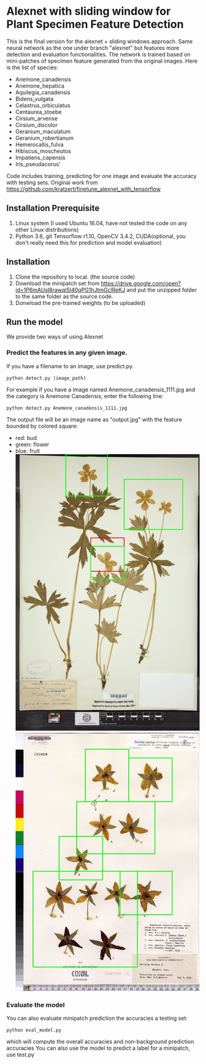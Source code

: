 # Alexnet with sliding window for Plant Specimen Feature Detection
This is the final version for the alexnet + sliding windows approach. Same neural network as the one under branch "alexnet" but features more detection and evaluation functionalities. The network is trained based on mini-patches of specimen feature generated from
the original images. Here is the list of species:
 - Anemone_canadensis
 - Anemone_hepatica
 - Aquilegia_canadensis
 - Bidens_vulgata
 - Celastrus_orbiculatus
 - Centaurea_stoebe
 - Cirsium_arvense
 - Cirsium_discolor
 - Geranium_maculatum
 - Geranium_robertianum
 - Hemerocallis_fulva
 - Hibiscus_moscheutos
 - Impatiens_capensis
 - Iris_pseudacorus'

Code includes training, predicting for one image and evaluate the accuracy with testing sets.
Original work from https://github.com/kratzert/finetune_alexnet_with_tensorflow
## Installation Prerequisite
1. Linux system (I used Ubuntu 16.04, have not tested the code on any other Linux distributions)
2. Python 3.6, git Tensorflow r1.10, OpenCV 3.4.2, CUDA(optional, you don't really need this for prediction and model evaluation) 
## Installation
1. Clone the repository to local. (the source code)
2. Download the minipatch set from https://drive.google.com/open?id=1P6mAUsI8rawqI5I40qPG1hJtmGclReKJ and put the unzipped folder to the same
   folder as the source code.
3. Donwload the pre-trained weights (to be uploaded)
## Run the model
We provide two ways of using Alexnet
### Predict the features in any given image.
If you have a filename to an image, use predict.py. 
```
python detect.py (image_path)
```
For example if you have a image named Anemone_canadensis_1111.jpg and the category is Anemone Canadensis, enter the following line:
```
python detect.py Anemone_canadensis_1111.jpg
```
The output file will be an image name as "output.jpg" with the feature bounded by colored square:
 - red: bud
 - green: flower
 - blue: fruit
 ![alt text](https://github.com/BU-Spark/harvard-herbaria/blob/alexnet_alter/example/example_1.jpg)
 ![alt text](https://github.com/BU-Spark/harvard-herbaria/blob/alexnet_alter/example/example_2.jpg)
 ### Evaluate the model
 You can also evaluate minipatch prediction the accuracies a testing set:
```
python eval_model.py
```
which will compute the overall accuracies and non-background prediction accuracies
You can also use the model to predict a label for a minipatch, use test.py

